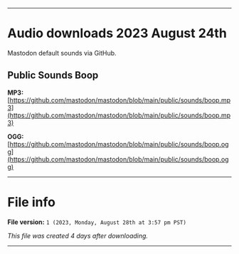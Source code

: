 
***

# Audio downloads 2023 August 24th

Mastodon default sounds via GitHub.

## Public Sounds Boop

**MP3:** [https://github.com/mastodon/mastodon/blob/main/public/sounds/boop.mp3](https://github.com/mastodon/mastodon/blob/main/public/sounds/boop.mp3)

**OGG:** [https://github.com/mastodon/mastodon/blob/main/public/sounds/boop.ogg](https://github.com/mastodon/mastodon/blob/main/public/sounds/boop.ogg)

***

# File info

**File version:** `1 (2023, Monday, August 28th at 3:57 pm PST)`

_This file was created 4 days after downloading._

***
